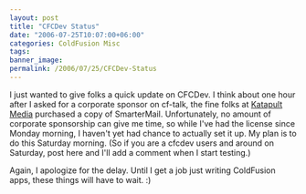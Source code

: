 ```yaml
---
layout: post
title: "CFCDev Status"
date: "2006-07-25T10:07:00+06:00"
categories: ColdFusion Misc 
tags: 
banner_image: 
permalink: /2006/07/25/CFCDev-Status
---
```


I just wanted to give folks a quick update on CFCDev. I think about one hour after I asked for a corporate sponsor on cf-talk, the fine folks at <a href="http://www.katapultmedia.com">Katapult Media</a> purchased a copy of SmarterMail. Unfortunately, no amount of corporate sponsorship can give me time, so while I've had the license since Monday morning, I haven't yet had chance to actually set it up. My plan is to do this Saturday morning. (So if you are a cfcdev users and around on Saturday, post here and I'll add a comment when I start testing.)

Again, I apologize for the delay. Until I get a job just writing ColdFusion apps, these things will have to wait. :)